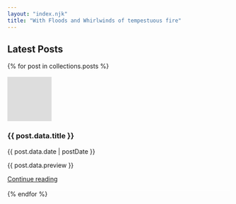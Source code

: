 ```yaml
---
layout: "index.njk"
title: "With Floods and Whirlwinds of tempestuous fire"
---
```


## Latest Posts

<ul style="list-style: none;padding-left: 0;">
{% for post in collections.posts %}
  <li>
    <article style="border-bottom: 1px solid #fff;padding: 1rem 1rem 1rem 0;">
      <div style="width:100px;height:100px;background-color:#ddd;"></div>
      <h3 class="anton-regular">{{ post.data.title }}</h3>
      <div>{{ post.data.date | postDate }}</div>
      <p>{{ post.data.preview }}</p>
      <a href="{{ post.url }}">Continue reading</a>
    </article>
  </li>
{% endfor %}
</ul>



